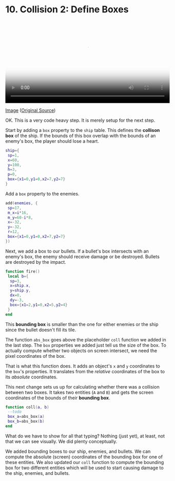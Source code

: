# 10. Collision 2: Define Boxes

<video controls width="512" poster="./tut_10.gif">
    <source src="./tut_10.mp4"
            type="video/mp4">
    Sorry, your browser doesn't support embedded videos.
</video>

[Image](./tut_10.git) ([Original Source](https://ztiromoritz.github.io/pico-8-shooter/gif/tut_10.gif))

OK. This is a very code heavy step. It is merely setup for the next step.

Start by adding a `box` property to the `ship` table. This defines the
**collison box** of the ship. If the bounds of this box overlap with the bounds
of an enemy's box, the player should lose a heart.

```lua
ship={
 sp=1,
 x=60,
 y=100,
 h=3,
 p=0,
 box={x1=0,y1=0,x2=7,y2=7}
}
```

Add a `box` property to the enemies.

```lua
add(enemies, {
 sp=17,
 m_x=i*16,
 m_y=60-i*8,
 x=-32,
 y=-32,
 r=12,
 box={x1=0,y1=0,x2=7,y2=7}
})
```

Next, we add a box to our bullets. If a bullet's box intersects with an enemy's
box, the enemy should receive damage or be destroyed. Bullets are destroyed by
the impact.

```lua
function fire()
 local b={
  sp=3,
  x=ship.x,
  y=ship.y,
  dx=0,
  dy=-3,
  box={x1=2,y1=0,x2=5,y2=4}
 }
end
```

This **bounding box** is smaller than the one for either enemies or the ship
since the bullet doesn't fill its tile.

The function `abs_box` goes above the placeholder `coll` function we added in
the last step. The `box` properties we added just tell us the size of the box.
To actually compute whether two objects on screen intersect, we need the pixel
coordinates of the box.

That is what this function does. It adds an object's `x` and `y` coordinates to
the `box`'s properties. It translates from the *relative* coordinates of the
box to its *absolute* coordinates.

This next change sets us up for calculating whether there was a collision
between two boxes. It takes two entities (`A` and `B`) and gets the screen
coordinates of the bounds of their **bounding box**.

```lua
function coll(a, b)
 --todo
 box_a=abs_box(a)
 box_b=abs_box(b)
end
```

What do we have to show for all that typing? Nothing (just yet), at least, not
that we can see visually. We did plenty conceptually.

We added bounding boxes to our ship, enemies, and bullets. We can compute the
absolute (screen) coordinates of the bounding box for one of these entities. We
also updated our `coll` function to compute the bounding box for two different
entities which will be used to start causing damage to the ship, enemies, and
bullets.

